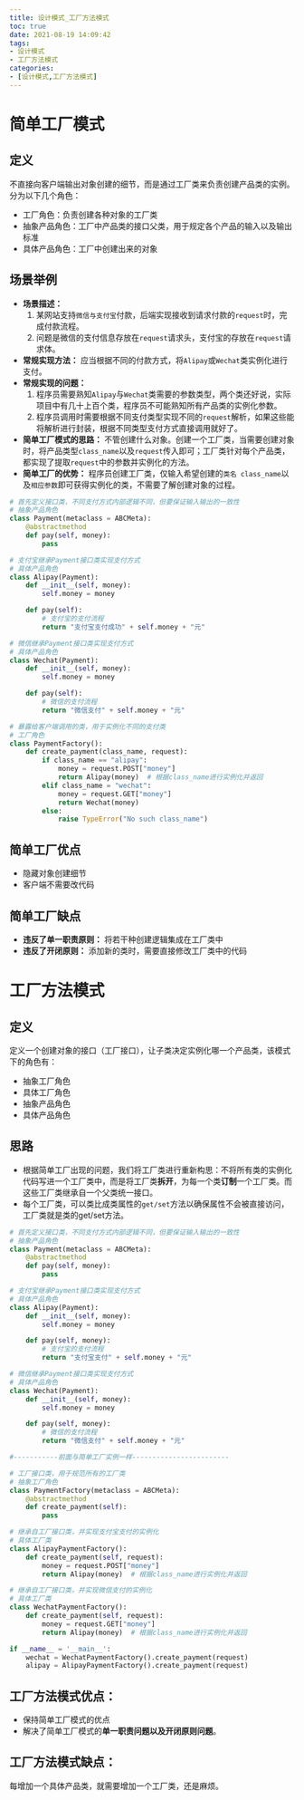 ```yaml
---
title: 设计模式_工厂方法模式
toc: true
date: 2021-08-19 14:09:42
tags:
- 设计模式
- 工厂方法模式
categories:
- [设计模式,工厂方法模式]
---
```

# 简单工厂模式
## 定义
不直接向客户端输出对象创建的细节，而是通过工厂类来负责创建产品类的实例。分为以下几个角色：
* 工厂角色：负责创建各种对象的工厂类
* 抽象产品角色：工厂中产品类的接口父类，用于规定各个产品的输入以及输出标准
* 具体产品角色：工厂中创建出来的对象
## 场景举例
* **场景描述：** 
  1. 某网站支持`微信与支付宝`付款，后端实现接收到请求付款的`request`时，完成付款流程。
  2. 问题是微信的支付信息存放在`request`请求头，支付宝的存放在`request`请求体。
* **常规实现方法：** 应当根据不同的付款方式，将`Alipay`或`Wechat`类实例化进行支付。
* **常规实现的问题：** 
  1. 程序员需要熟知`Alipay`与`Wechat`类需要的参数类型，两个类还好说，实际项目中有几十上百个类，程序员不可能熟知所有产品类的实例化参数。
  2. 程序员调用时需要根据不同支付类型实现不同的`request`解析，如果这些能将解析进行封装，根据不同类型支付方式直接调用就好了。
* **简单工厂模式的思路：** 不管创建什么对象。创建一个工厂类，当需要创建对象时，将产品类型`class_name`以及`request`传入即可；工厂类针对每个产品类，都实现了提取`request`中的参数并实例化的方法。
* **简单工厂的优势：** 
程序员创建工厂类，仅输入希望创建的`类名 class_name`以及`相应参数`即可获得实例化的类，不需要了解创建对象的过程。
```python
# 首先定义接口类，不同支付方式内部逻辑不同，但要保证输入输出的一致性
# 抽象产品角色
class Payment(metaclass = ABCMeta):
    @abstractmethod
    def pay(self, money):
        pass

# 支付宝继承Payment接口类实现支付方式
# 具体产品角色
class Alipay(Payment):
    def __init__(self, money):
        self.money = money

    def pay(self):
        # 支付宝的支付流程
        return "支付宝支付成功" + self.money + "元"

# 微信继承Payment接口类实现支付方式
# 具体产品角色
class Wechat(Payment):
    def __init__(self, money):
        self.money = money

    def pay(self):
        # 微信的支付流程
        return "微信支付" + self.money + "元"

# 暴露给客户端调用的类，用于实例化不同的支付类
# 工厂角色
class PaymentFactory():
    def create_payment(class_name, request):
        if class_name == "alipay":
            money = request.POST["money"]
            return Alipay(money)  # 根据class_name进行实例化并返回
        elif class_name = "wechat":
            money = request.GET["money"]
            return Wechat(money)
        else:
            raise TypeError("No such class_name")
```
## 简单工厂优点
* 隐藏对象创建细节
* 客户端不需要改代码
## 简单工厂缺点
* **违反了单一职责原则：** 将若干种创建逻辑集成在工厂类中
* **违反了开闭原则：** 添加新的类时，需要直接修改工厂类中的代码
  
# 工厂方法模式
## 定义
定义一个创建对象的接口（工厂接口），让子类决定实例化哪一个产品类，该模式下的角色有：
* 抽象工厂角色
* 具体工厂角色
* 抽象产品角色
* 具体产品角色
## 思路
* 根据简单工厂出现的问题，我们将工厂类进行重新构思：不将所有类的实例化代码写进一个工厂类中，而是将工厂类**拆开**，为每一个类**订制**一个工厂类。而这些工厂类继承自一个父类统一接口。
* 每个工厂类，可以类比成类属性的`get/set`方法以确保属性不会被直接访问，工厂类就是类的get/set方法。
```python
# 首先定义接口类，不同支付方式内部逻辑不同，但要保证输入输出的一致性
# 抽象产品角色
class Payment(metaclass = ABCMeta):
    @abstractmethod
    def pay(self, money):
        pass

# 支付宝继承Payment接口类实现支付方式
# 具体产品角色
class Alipay(Payment):
    def __init__(self, money):
        self.money = money

    def pay(self, money):
        # 支付宝的支付流程
        return "支付宝支付" + self.money + "元"

# 微信继承Payment接口类实现支付方式
# 具体产品角色
class Wechat(Payment):
    def __init__(self, money):
        self.money = money

    def pay(self, money):
        # 微信的支付流程
        return "微信支付" + self.money + "元"

#-----------前面与简单工厂实例一样------------------------

# 工厂接口类，用于规范所有的工厂类
# 抽象工厂角色
class PaymentFactory(metaclass = ABCMeta):
    @abstractmethod
    def create_payment(self):
        pass

# 继承自工厂接口类，并实现支付宝支付的实例化
# 具体工厂类
class AlipayPaymentFactory():
    def create_payment(self, request):
        money = request.POST["money"]
        return Alipay(money)  # 根据class_name进行实例化并返回

# 继承自工厂接口类，并实现微信支付的实例化
# 具体工厂类
class WechatPaymentFactory():
    def create_payment(self, request):
        money = request.GET["money"]
        return Alipay(money)  # 根据class_name进行实例化并返回

if __name__ = '__main__':
    wechat = WechatPaymentFactory().create_payment(request)
    alipay = AlipayPaymentFactory().create_payment(request)
```
## 工厂方法模式优点：
* 保持简单工厂模式的优点
* 解决了简单工厂模式的**单一职责问题以及开闭原则问题**。
## 工厂方法模式缺点：
每增加一个具体产品类，就需要增加一个工厂类，还是麻烦。



